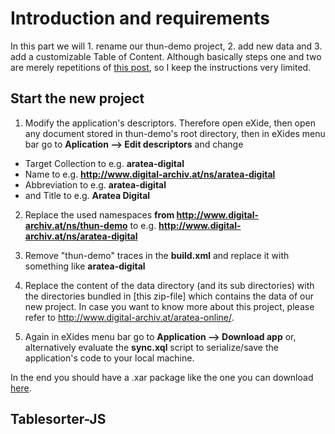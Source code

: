 # Introduction and requirements

In this part we will 1. rename our thun-demo project, 2. add new data and 3. add a customizable Table of Content. Although basically steps one and two are merely repetitions of [this post](../part-11-start-a-new-project/), so I keep the instructions very limited.

## Start the new project

1. Modify the application's descriptors. Therefore open eXide, then open any document stored in thun-demo's root directory, then in eXides menu bar go to **Aplication --> Edit descriptors** and change 

* Target Collection to e.g. **aratea-digital**
* Name to e.g. **http://www.digital-archiv.at/ns/aratea-digital**
* Abbreviation to e.g. **aratea-digital**
* and Title to e.g. **Aratea Digital**

2. Replace the used namespaces **from http://www.digital-archiv.at/ns/thun-demo** to e.g. **http://www.digital-archiv.at/ns/aratea-digital**

3. Remove "thun-demo" traces in the **build.xml** and replace it with something like **aratea-digital**

4. Replace the content of the data directory (and its sub directories) with the directories bundled in [this zip-file] which contains the data of our new project. In case you want to know more about this project, please refer to http://www.digital-archiv.at/aratea-online/.

5. Again in eXides menu bar go to **Application --> Download app** or, alternatively evaluate the **sync.xql** script to serialize/save the application's code to your local machine. 

In the end you should have a .xar package like the one you can download [here](https://github.com/csae8092/posts/raw/master/pimp-de-web-app/downloads/part-1/aratea-digital-0.1.xar).

## Tablesorter-JS

